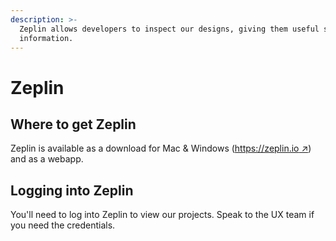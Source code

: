 ```yaml
---
description: >-
  Zeplin allows developers to inspect our designs, giving them useful styling
  information.
---
```


# Zeplin

## Where to get Zeplin

Zeplin is available as a download for Mac & Windows \([https://zeplin.io ↗](https://zeplin.io)\) and as a webapp.

## Logging into Zeplin

You'll need to log into Zeplin to view our projects. Speak to the UX team if you need the credentials.



